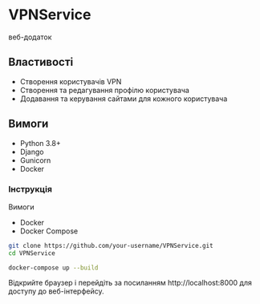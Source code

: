 # VPNService

веб-додаток

## Властивості

- Створення користувачів VPN
- Створення та редагування профілю користувача
- Додавання та керування сайтами для кожного користувача

## Вимоги

- Python 3.8+
- Django
- Gunicorn
- Docker

### Інструкція 
Вимоги
- Docker
- Docker Compose

```bash
git clone https://github.com/your-username/VPNService.git
cd VPNService

docker-compose up --build
```

Відкрийте браузер і перейдіть за посиланням http://localhost:8000 для доступу до веб-інтерфейсу.
